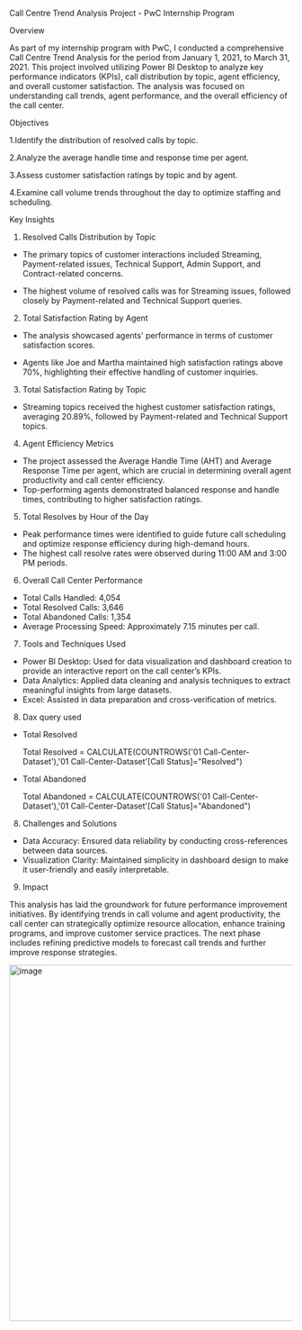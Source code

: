 Call Centre Trend Analysis Project - PwC Internship Program

Overview

As part of my internship program with PwC, I conducted a comprehensive Call Centre Trend Analysis for the period from January 1, 2021, to March 31, 2021. This project involved utilizing Power BI Desktop to analyze key performance indicators (KPIs), call distribution by topic, agent efficiency, and overall customer satisfaction. The analysis was focused on understanding call trends, agent performance, and the overall efficiency of the call center.

Objectives

1.Identify the distribution of resolved calls by topic.

2.Analyze the average handle time and response time per agent.

3.Assess customer satisfaction ratings by topic and by agent.

4.Examine call volume trends throughout the day to optimize staffing and scheduling.

Key Insights

1. Resolved Calls Distribution by Topic
   
 - The primary topics of customer interactions included Streaming, Payment-related issues, Technical Support, Admin Support, and Contract-related concerns.
 
 - The highest volume of resolved calls was for Streaming issues, followed closely by Payment-related and Technical Support queries.
 
2. Total Satisfaction Rating by Agent
   
 - The analysis showcased agents' performance in terms of customer satisfaction scores.
 
 - Agents like Joe and Martha maintained high satisfaction ratings above 70%, highlighting their effective handling of customer inquiries.
 
3. Total Satisfaction Rating by Topic
   
 - Streaming topics received the highest customer satisfaction ratings, averaging 20.89%, followed by Payment-related and Technical Support topics.

4. Agent Efficiency Metrics
   
 - The project assessed the Average Handle Time (AHT) and Average Response Time per agent, which are crucial in determining overall agent productivity and call center efficiency.
 - Top-performing agents demonstrated balanced response and handle times, contributing to higher satisfaction ratings.

5. Total Resolves by Hour of the Day
   
 - Peak performance times were identified to guide future call scheduling and optimize response efficiency during high-demand hours.
 - The highest call resolve rates were observed during 11:00 AM and 3:00 PM periods.

6. Overall Call Center Performance
   
 - Total Calls Handled: 4,054
 - Total Resolved Calls: 3,646
 - Total Abandoned Calls: 1,354
 - Average Processing Speed: Approximately 7.15 minutes per call.

7. Tools and Techniques Used
   
 - Power BI Desktop: Used for data visualization and dashboard creation to provide an interactive report on the call center’s KPIs.
 - Data Analytics: Applied data cleaning and analysis techniques to extract meaningful insights from large datasets.
 - Excel: Assisted in data preparation and cross-verification of metrics.

8. Dax query used

 -  Total Resolved 

       Total Resolved = CALCULATE(COUNTROWS('01 Call-Center-Dataset'),'01 Call-Center-Dataset'[Call Status]="Resolved")

 -  Total Abandoned 

       Total Abandoned = CALCULATE(COUNTROWS('01 Call-Center-Dataset'),'01 Call-Center-Dataset'[Call Status]="Abandoned")

8. Challenges and Solutions
   
 - Data Accuracy: Ensured data reliability by conducting cross-references between data sources.
 - Visualization Clarity: Maintained simplicity in dashboard design to make it user-friendly and easily interpretable.

9. Impact 

This analysis has laid the groundwork for future performance improvement initiatives. By identifying trends in call volume and agent productivity, the call center can strategically optimize resource allocation, enhance training programs, and improve customer service practices. The next phase includes refining predictive models to forecast call trends and further improve response strategies.

<img width="633" alt="image" src="https://github.com/user-attachments/assets/2144f684-f6bf-4a74-821d-46ebded468c2">


